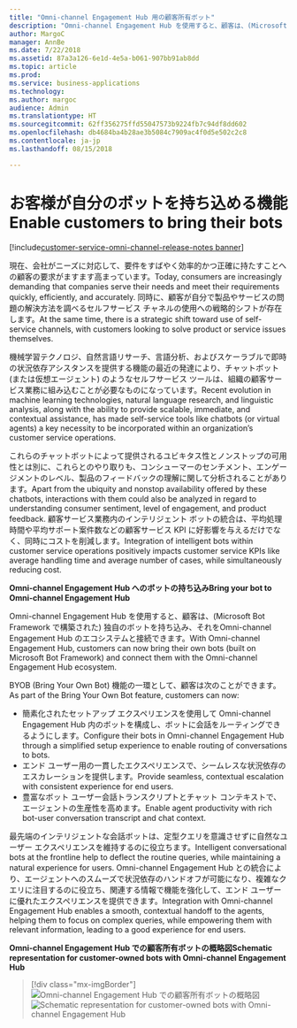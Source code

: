 ```yaml
---
title: "Omni-channel Engagement Hub 用の顧客所有ボット"
description: "Omni-channel Engagement Hub を使用すると、顧客は、(Microsoft Bot Framework で構築された) 独自のボットを持ち込み、それをOmni-channel Engagement Hub のエコシステムと接続できます。"
author: MargoC
manager: AnnBe
ms.date: 7/22/2018
ms.assetid: 87a3a126-6e1d-4e5a-b061-907bb91ab8dd
ms.topic: article
ms.prod: 
ms.service: business-applications
ms.technology: 
ms.author: margoc
audience: Admin
ms.translationtype: HT
ms.sourcegitcommit: 62ff356275ffd55047573b9224fb7c94df8dd602
ms.openlocfilehash: db4684ba4b28ae3b5084c7909ac4f0d5e502c2c8
ms.contentlocale: ja-jp
ms.lasthandoff: 08/15/2018

---
```


#  <a name="enable-customers-to-bring-their-bots"></a><span data-ttu-id="474c1-103">お客様が自分のボットを持ち込める機能</span><span class="sxs-lookup"><span data-stu-id="474c1-103">Enable customers to bring their bots</span></span>

[!include[customer-service-omni-channel-release-notes banner](../../includes/customer-service-omni-channel-release-notes.md)]




<span data-ttu-id="474c1-104">現在、会社がニーズに対応して、要件をすばやく効率的かつ正確に持たすことへの顧客の要求がますます高まっています。</span><span class="sxs-lookup"><span data-stu-id="474c1-104">Today, consumers are increasingly demanding that companies serve their needs and meet their requirements quickly, efficiently, and accurately.</span></span> <span data-ttu-id="474c1-105">同時に、顧客が自分で製品やサービスの問題の解決方法を調べるセルフサービス チャネルの使用への戦略的シフトが存在します。</span><span class="sxs-lookup"><span data-stu-id="474c1-105">At the same time, there is a strategic shift toward use of self-service channels, with customers looking to solve product or service issues themselves.</span></span> 

<span data-ttu-id="474c1-106">機械学習テクノロジ、自然言語リサーチ、言語分析、およびスケーラブルで即時の状況依存アシスタンスを提供する機能の最近の発達により、チャットボット (または仮想エージェント) のようなセルフサービス ツールは、組織の顧客サービス業務に組み込むことが必要なものになっています。</span><span class="sxs-lookup"><span data-stu-id="474c1-106">Recent evolution in machine learning technologies, natural language research, and linguistic analysis, along with the ability to provide scalable, immediate, and contextual assistance, has made self-service tools like chatbots (or virtual agents) a key necessity to be incorporated within an organization’s customer service operations.</span></span> 

<span data-ttu-id="474c1-107">これらのチャットボットによって提供されるユビキタス性とノンストップの可用性とは別に、これらとのやり取りも、コンシューマーのセンチメント、エンゲージメントのレベル、製品のフィードバックの理解に関して分析されることがあります。</span><span class="sxs-lookup"><span data-stu-id="474c1-107">Apart from the ubiquity and nonstop availability offered by these chatbots, interactions with them could also be analyzed in regard to understanding consumer sentiment, level of engagement, and product feedback.</span></span> <span data-ttu-id="474c1-108">顧客サービス業務内のインテリジェント ボットの統合は、平均処理時間や平均サポート案件数などの顧客サービス KPI に好影響を与えるだけでなく、同時にコストを削減します。</span><span class="sxs-lookup"><span data-stu-id="474c1-108">Integration of intelligent bots within customer service operations positively impacts customer service KPIs like average handling time and average number of cases, while simultaneously reducing cost.</span></span>

<span data-ttu-id="474c1-109">**Omni-channel Engagement Hub へのボットの持ち込み**</span><span class="sxs-lookup"><span data-stu-id="474c1-109">**Bring your bot to Omni-channel Engagement Hub**</span></span>

<span data-ttu-id="474c1-110">Omni-channel Engagement Hub を使用すると、顧客は、(Microsoft Bot Framework で構築された) 独自のボットを持ち込み、それをOmni-channel Engagement Hub のエコシステムと接続できます。</span><span class="sxs-lookup"><span data-stu-id="474c1-110">With Omni-channel Engagement Hub, customers can now bring their own bots (built on Microsoft Bot Framework) and connect them with the Omni-channel Engagement Hub ecosystem.</span></span>

<span data-ttu-id="474c1-111">BYOB (Bring Your Own Bot) 機能の一環として、顧客は次のことができます。</span><span class="sxs-lookup"><span data-stu-id="474c1-111">As part of the Bring Your Own Bot feature, customers can now:</span></span>

- <span data-ttu-id="474c1-112">簡素化されたセットアップ エクスペリエンスを使用して Omni-channel Engagement Hub 内のボットを構成し、ボットに会話をルーティングできるようにします。</span><span class="sxs-lookup"><span data-stu-id="474c1-112">Configure their bots in Omni-channel Engagement Hub through a simplified setup experience to enable routing of conversations to bots.</span></span>
- <span data-ttu-id="474c1-113">エンド ユーザー用の一貫したエクスペリエンスで、シームレスな状況依存のエスカレーションを提供します。</span><span class="sxs-lookup"><span data-stu-id="474c1-113">Provide seamless, contextual escalation with consistent experience for end users.</span></span>
- <span data-ttu-id="474c1-114">豊富なボット ユーザー会話トランスクリプトとチャット コンテキストで、エージェントの生産性を高めます。</span><span class="sxs-lookup"><span data-stu-id="474c1-114">Enable agent productivity with rich bot-user conversation transcript and chat context.</span></span>   

<span data-ttu-id="474c1-115">最先端のインテリジェントな会話ボットは、定型クエリを意識させずに自然なユーザー エクスペリエンスを維持するのに役立ちます。</span><span class="sxs-lookup"><span data-stu-id="474c1-115">Intelligent conversational bots at the frontline help to deflect the routine queries, while maintaining a natural experience for users.</span></span> <span data-ttu-id="474c1-116">Omni-channel Engagement Hub との統合により、エージェントへのスムーズで状況依存のハンドオフが可能になり、複雑なクエリに注目するのに役立ち、関連する情報で機能を強化して、エンド ユーザーに優れたエクスペリエンスを提供できます。</span><span class="sxs-lookup"><span data-stu-id="474c1-116">Integration with Omni-channel Engagement Hub enables a smooth, contextual handoff to the agents, helping them to focus on complex queries, while empowering them with relevant information, leading to a good experience for end users.</span></span>

<span data-ttu-id="474c1-117">**Omni-channel Engagement Hub での顧客所有ボットの概略図**</span><span class="sxs-lookup"><span data-stu-id="474c1-117">**Schematic representation for customer-owned bots with Omni-channel Engagement Hub**</span></span>

> [!div class="mx-imgBorder"]
> <span data-ttu-id="474c1-118">![](media/bring-your-bot-to-omnichannel.png "Omni-channel Engagement Hub での顧客所有ボットの概略図")</span><span class="sxs-lookup"><span data-stu-id="474c1-118">![](media/bring-your-bot-to-omnichannel.png "Schematic representation for customer-owned bots with Omni-channel Engagement Hub")</span></span>

